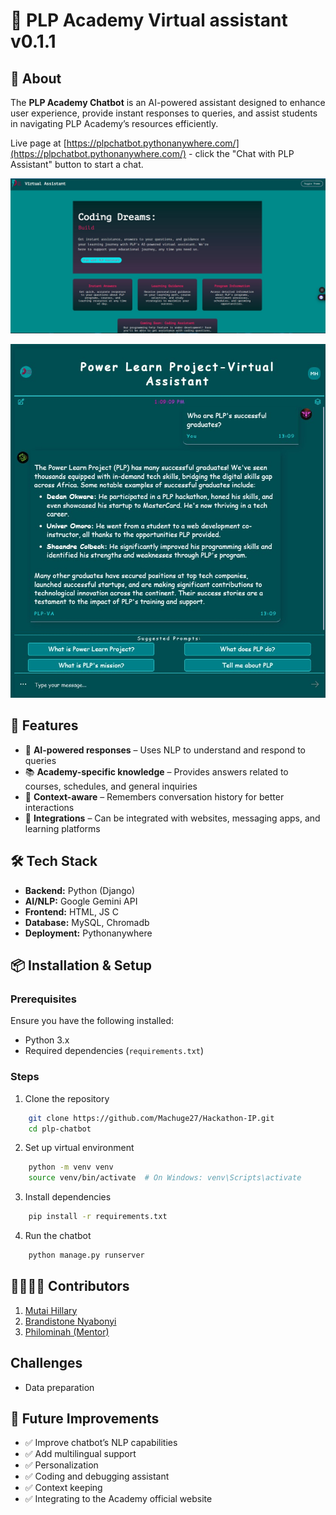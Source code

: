 
# 📢 PLP Academy Virtual assistant v0.1.1

## 🤖 About  
The **PLP Academy Chatbot** is an AI-powered assistant designed to enhance user experience, provide instant responses to queries, and assist students in navigating PLP Academy’s resources efficiently.  

Live page at [https://plpchatbot.pythonanywhere.com/](https://plpchatbot.pythonanywhere.com/) - click the "Chat with PLP Assistant" button to start a chat.

![image](./backend/static/chat_app/images/Test%20Imae2.jpg)

![image](./backend/static/chat_app/images/Test%20Image.jpg)

## 🚀 Features  
- 💬 **AI-powered responses** – Uses NLP to understand and respond to queries  
- 📚 **Academy-specific knowledge** – Provides answers related to courses, schedules, and general inquiries  
- 🔄 **Context-aware** – Remembers conversation history for better interactions  
- 🔗 **Integrations** – Can be integrated with websites, messaging apps, and learning platforms  

## 🛠️ Tech Stack  
- **Backend:** Python (Django)  
- **AI/NLP:** Google Gemini API
- **Frontend:** HTML, JS C 
- **Database:** MySQL, Chromadb
- **Deployment:** Pythonanywhere

## 📦 Installation & Setup  
### Prerequisites  
Ensure you have the following installed:  
- Python 3.x  
- Required dependencies (`requirements.txt`)  

### Steps
1. Clone the repository
```bash
    git clone https://github.com/Machuge27/Hackathon-IP.git
    cd plp-chatbot
```
2. Set up virtual environment    
```bash
    python -m venv venv
    source venv/bin/activate  # On Windows: venv\Scripts\activate
```
3. Install dependencies
```bash
    pip install -r requirements.txt
```
4. Run the chatbot
```bash
    python manage.py runserver
```

## 👨‍👨‍👧‍👦 Contributors
1. [Mutai Hillary ](https://github.com/Machuge27)
2. [Brandistone Nyabonyi](https://github.com/brandistone)
3. [Philominah (Mentor)]()

## Challenges
- Data preparation

## 🔗 Future Improvements  
- ✅ Improve chatbot’s NLP capabilities  
- ✅ Add multilingual support  
- ✅ Personalization
- ✅ Coding and debugging assistant
- ✅ Context keeping
- ✅ Integrating to the Academy official website

